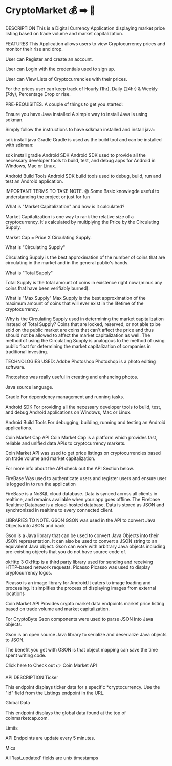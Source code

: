 # CryptoMarket 💰 ➡️ 📱
DESCRIPTION
This is a Digital Currency Application displaying market price listing based on trade volume and market capitalization.

FEATURES
This Application allows users to view Cryptocurrency prices and monitor their rise and drop.

User can Register and create an account.

User can Login with the credentials used to sign up.

User can View Lists of Cryptocurrencies with their prices.

For the prices user can keep track of Hourly (1hr), Daily (24hr) & Weekly (7dy), Percentage Drop or rise.

PRE-REQUISITES.
A couple of things to get you started:

Ensure you have Java installed
A simple way to install Java is using sdkman.

Simply follow the instructions to have sdkman installed and install java:

sdk install java
Gradle
Gradle is used as the build tool and can be installed with sdkman:

sdk install gradle
Android SDK
Android SDK used to provide all the necessary developer tools to build, test, and debug apps for Android in Windows, Mac or Linux.

Android Build Tools
Android SDK build tools used to debug, build, run and test an Android application.

IMPORTANT TERMS TO TAKE NOTE. 😃
Some Basic knowlegde useful to understanding the project or just for fun

What is "Market Capitalization" and how is it calculated?

Market Capitalization is one way to rank the relative size of a cryptocurrency. It's calculated by multiplying the Price by the Circulating Supply.

Market Cap = Price X Circulating Supply.

What is "Circulating Supply"

Circulating Supply is the best approximation of the number of coins that are circulating in the market and in the general public's hands.

What is "Total Supply"

Total Supply is the total amount of coins in existence right now (minus any coins that have been verifiably burned).

What is "Max Supply"
Max Supply is the best approximation of the maximum amount of coins that will ever exist in the lifetime of the cryptocurrency.

Why is the Circulating Supply used in determining the market capitalization instead of Total Supply?
Coins that are locked, reserved, or not able to be sold on the public market are coins that can't affect the price and thus should not be allowed to affect the market capitalization as well. The method of using the Circulating Supply is analogous to the method of using public float for determining the market capitalization of companies in traditional investing.

TECHNOLOGIES USED:
Adobe Photoshop
Photoshop is a photo editing software.

Photoshop was really useful in creating and enhancing photos.

Java
source language.

Gradle
For dependency management and running tasks.

Android SDK
For providing all the necessary developer tools to build, test, and debug Android applications on Windows, Mac or Linux.

Android Build Tools
For debugging, building, running and testing an Android applications.

Coin Market Cap API
Coin Market Cap is a platform which provides fast, reliable and unified data APIs to cryptocurrency markets.

Coin Market API was used to get price listings on cryptocurrencies based on trade volume and market capitalization.

For more info about the API check out the API Section below.

FireBase
Was used to authenticate users and register users and ensure user is logged in to run the application

FireBase is a NoSQL cloud database. Data is synced across all clients in realtime, and remains available when your app goes offline. The Firebase Realtime Database is a cloud-hosted database. Data is stored as JSON and synchronized in realtime to every connected client.

LIBRARIES TO NOTE.
GSON
GSON was used in the API to convert Java Objects into JSON and back

Gson is a Java library that can be used to convert Java Objects into their JSON representation. It can also be used to convert a JSON string to an equivalent Java object. Gson can work with arbitrary Java objects including pre-existing objects that you do not have source code of.

okHttp 3
OkHttp is a third party library used for sending and receiving HTTP-based network requests.
Picasso
Picasso was used to display cryptocurrency logos.

Picasso is an image library for Android.It caters to image loading and processing. It simplifies the process of displaying images from external locations

Coin Market API Provides crypto market data endpoints market price listing based on trade volume and market capitalization.

For CryptoByte Gson components were used to parse JSON into Java objects.

Gson is an open source Java library to serialize and deserialize Java objects to JSON.

The benefit you get with GSON is that object mapping can save the time spent writing code.

Click here to Check out 👉 Coin Market API

API DESCRIPTION
Ticker

This endpoint displays ticker data for a specific *cryptocurrency. Use the "id" field from the Listings endpoint in the URL.

Global Data

This endpoint displays the global data found at the top of coinmarketcap.com.

Limits

API Endpoints are update every 5 minutes.

Mics

All 'last_updated' fields are unix timestamps

